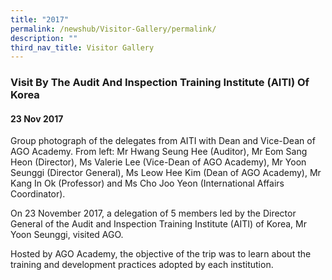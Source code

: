 ```yaml
---
title: "2017"
permalink: /newshub/Visitor-Gallery/permalink/
description: ""
third_nav_title: Visitor Gallery
---
```

### Visit By The Audit And Inspection Training Institute (AITI) Of Korea
#### 23 Nov 2017



Group photograph of the delegates from AITI with Dean and Vice-Dean of AGO Academy. From left: Mr Hwang Seung Hee (Auditor), Mr Eom Sang Heon (Director), Ms Valerie Lee (Vice-Dean of AGO Academy), Mr Yoon Seunggi (Director General), Ms Leow Hee Kim (Dean of AGO Academy), Mr Kang In Ok (Professor) and Ms Cho Joo Yeon (International Affairs Coordinator).

On 23 November 2017, a delegation of 5 members led by the Director General of the Audit and Inspection Training Institute (AITI) of Korea, Mr Yoon Seunggi, visited AGO.

Hosted by AGO Academy, the objective of the trip was to learn about the training and development practices adopted by each institution.